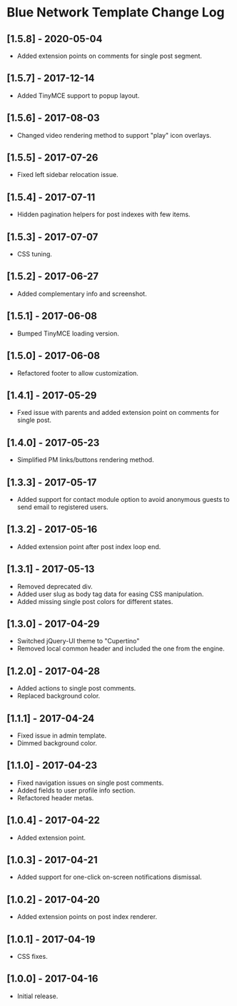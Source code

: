 
# Blue Network Template Change Log

## [1.5.8] - 2020-05-04

- Added extension points on comments for single post segment.

## [1.5.7] - 2017-12-14

- Added TinyMCE support to popup layout.

## [1.5.6] - 2017-08-03

- Changed video rendering method to support "play" icon overlays.

## [1.5.5] - 2017-07-26

- Fixed left sidebar relocation issue.

## [1.5.4] - 2017-07-11

- Hidden pagination helpers for post indexes with few items.

## [1.5.3] - 2017-07-07

- CSS tuning.

## [1.5.2] - 2017-06-27

- Added complementary info and screenshot.

## [1.5.1] - 2017-06-08

- Bumped TinyMCE loading version.

## [1.5.0] - 2017-06-08

- Refactored footer to allow customization.

## [1.4.1] - 2017-05-29

- Fxed issue with parents and added extension point on comments for single post.

## [1.4.0] - 2017-05-23

- Simplified PM links/buttons rendering method.

## [1.3.3] - 2017-05-17

- Added support for contact module option to avoid anonymous guests to send email to registered users.

## [1.3.2] - 2017-05-16

- Added extension point after post index loop end.

## [1.3.1] - 2017-05-13

- Removed deprecated div.
- Added user slug as body tag data for easing CSS manipulation.
- Added missing single post colors for different states.

## [1.3.0] - 2017-04-29

- Switched jQuery-UI theme to "Cupertino"
- Removed local common header and included the one from the engine.

## [1.2.0] - 2017-04-28

- Added actions to single post comments.
- Replaced background color.

## [1.1.1] - 2017-04-24

- Fixed issue in admin template.
- Dimmed background color.

## [1.1.0] - 2017-04-23

- Fixed navigation issues on single post comments.
- Added fields to user profile info section.
- Refactored header metas.

## [1.0.4] - 2017-04-22

- Added extension point.

## [1.0.3] - 2017-04-21

- Added support for one-click on-screen notifications dismissal.

## [1.0.2] - 2017-04-20

- Added extension points on post index renderer.

## [1.0.1] - 2017-04-19

- CSS fixes.

## [1.0.0] - 2017-04-16

- Initial release.
